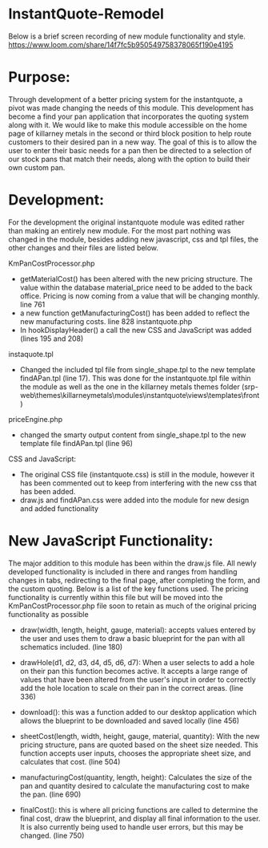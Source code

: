 # InstantQuote-Remodel
Below is a brief screen recording of new module functionality and style.
https://www.loom.com/share/14f7fc5b950549758378065f190e4195

# Purpose:

Through development of a better pricing system for the instantquote, a pivot was made changing the needs of this module. This development has become a find your pan application that incorporates the quoting system along with it. We would like to make this module accessible on the home page of killarney metals in the second or third block position to help route customers to their desired pan in a new way. The goal of this is to allow the user to enter their basic needs for a pan then be directed to a selection of our stock pans that match their needs, along with the option to build their own custom pan.

# Development:

For the development the original instantquote module was edited rather than making an entirely new module. For the most part nothing was changed in the module, besides adding new javascript, css and tpl files, the other changes and their files are listed below.

KmPanCostProcessor.php
- getMaterialCost() has been altered with the new pricing structure. The value within the database material_price need to be added to the back office. Pricing is now coming from a value that will be changing monthly. line 761
- a new function getManufacturingCost() has been added to reflect the new manufacturing costs. line 828 
instantquote.php
-	In hookDisplayHeader() a call the new CSS and JavaScript was added (lines 195 and 208)


instaquote.tpl
-	Changed the included tpl file from single_shape.tpl to the new template findAPan.tpl (line 17). This was done for  the instantquote.tpl file within the module as well as the one in the killarney metals themes folder (srp-web\themes\killarneymetals\modules\instantquote\views\templates\front)

priceEngine.php
-	changed the smarty output content from single_shape.tpl to the new template file findAPan.tpl (line 96)

CSS and JavaScript:
-	The original CSS file (instantquote.css) is still in the module, however it has been commented out to keep from interfering with the new css that has been added.
-	draw.js and findAPan.css were added into the module for new design and added functionality


# New JavaScript Functionality:

The major addition to this module has been within the draw.js file. All newly developed functionality is included in there and ranges from handling changes in tabs, redirecting to the final page, after completing the form, and the custom quoting. Below is a list of the key functions used. The pricing functionality is currently within this file but will be moved into the KmPanCostProcessor.php file soon to retain as much of the original pricing functionality as possible


-	draw(width, length, height, gauge, material): accepts values entered by the user and uses them to draw a basic blueprint for the pan with all schematics included. (line 180)

-	drawHole(d1, d2, d3, d4, d5, d6, d7): When a user selects to add a hole on their pan this function becomes active. It accepts a large range of values that have been altered from the user's input in order to correctly add the hole location to scale on their pan in the correct areas. (line 336)

-	download(): this was a function added to our desktop application which allows the blueprint to be downloaded and saved locally (line 456)

-	sheetCost(length, width, height, gauge, material, quantity): With the new pricing structure, pans are quoted based on the sheet size needed. This function accepts user inputs, chooses the appropriate sheet size, and calculates that cost. (line 504)

-	manufacturingCost(quantity, length, height): Calculates the size of the pan and quantity desired to calculate the manufacturing cost to make the pan. (line 690)

-	finalCost(): this is where all pricing functions are called to determine the final cost, draw the blueprint, and display all final information to the user. It is also currently being used to handle user errors, but this may be changed. (line 750)
